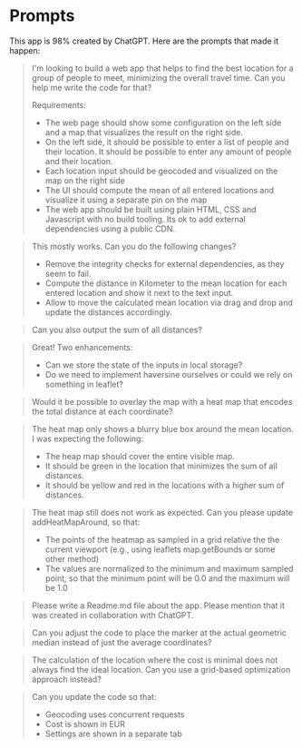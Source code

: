 # Prompts

This app is 98% created by ChatGPT. Here are the prompts that made it happen:

> I'm looking to build a web app that helps to find the best location for a group of people to meet, minimizing the overall travel time. Can you help me write the code for that?
>
> Requirements:
> - The web page should show some configuration on the left side and a map that visualizes the result on the right side.
> - On the left side, it should be possible to enter a list of people and their location. It should be possible to enter any amount of people and their location.
> - Each location input should be geocoded and visualized on the map on the right side
> - The UI should compute the mean of all entered locations and visualize it using a separate pin on the map
> - The web app should be built using plain HTML, CSS and Javascript with no build tooling. Its ok to add external dependencies using a public CDN.

> This mostly works. Can you do the following changes?
> - Remove the integrity checks for external dependencies, as they seem to fail.
> - Compute the distance in Kilometer to the mean location for each entered location and show it next to the text input.
> - Allow to move the calculated mean location via drag and drop and update the distances accordingly.

> Can you also output the sum of all distances?

> Great! Two enhancements:
> - Can we store the state of the inputs in local storage?
> - Do we need to implement haversine ourselves or could we rely on something in leaflet?

> Would it be possible to overlay the map with a heat map that encodes the total distance at each coordinate?

> The heat map only shows a blurry blue box around the mean location. I was expecting the following:
> - The heap map should cover the entire visible map.
> - It should be green in the location that minimizes the sum of all distances.
> - It should be yellow and red in the locations with a higher sum of distances.

> The heat map still does not work as expected. Can you please update addHeatMapAround, so that:
> - The points of the heatmap as sampled in a grid relative the the current viewport (e.g., using leaflets map.getBounds or some other method)
> - The values are normalized to the minimum and maximum sampled point, so that the minimum point will be 0.0 and the maximum will be 1.0

> Please write a Readme.md file about the app. Please mention that it was created in collaboration with ChatGPT.

> Can you adjust the code to place the marker at the actual geometric median instead of just the average coordinates?

> The calculation of the location where the cost is minimal does not always find the ideal location. Can you use a grid-based optimization approach instead?

> Can you update the code so that:
> - Geocoding uses concurrent requests
> - Cost is shown in EUR
> - Settings are shown in a separate tab
